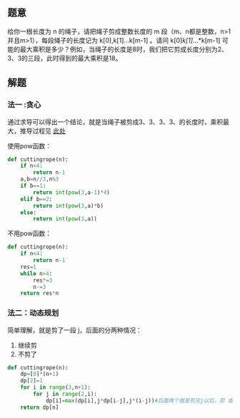 ## 题意

给你一根长度为 n 的绳子，请把绳子剪成整数长度的 m 段（m、n都是整数，n>1并且m>1），每段绳子的长度记为 k[0],k[1]...k[m-1] 。请问 k[0]*k[1]*...*k[m-1] 可能的最大乘积是多少？例如，当绳子的长度是8时，我们把它剪成长度分别为2、3、3的三段，此时得到的最大乘积是18。


## 解题

### 法一 :贪心

通过求导可以得出一个结论，就是当绳子被剪成3、3、3、3、的长度时，乘积最大，推导过程见 [此处](https://leetcode-cn.com/problems/jian-sheng-zi-lcof/solution/mian-shi-ti-14-i-jian-sheng-zi-tan-xin-si-xiang-by/)

使用pow函数：
```python
def cuttingrope(n):
	if n<4:
		return n-1
	a,b=n//3,n%3
	if b==1:
		return int(pow(3,a-1)*4)
	elif b==2:
		return int(pow(3,a)*b)
	else:
		return int(pow(3,a))
```

不用pow函数：
```python
def cuttingrope(n):
	if n<4:
		return n-1
	res=1
	while n>4:
		res*=3
		n-=3
	return res*n
```


### 法二：动态规划

简单理解，就是剪了一段 j，后面的分两种情况：
1. 继续剪
2. 不剪了

```python
def cuttingrope(n):
	dp=[0]*(n+1)
	dp[2]=1
	for i in range(3,n+1):
		for j in range(2,i):
			dp[i]=max(dp[i],j*dp[i-j],j*(i-j))#后面两个就是剪完j以后，剪 或者 不剪
	return dp[n]
```